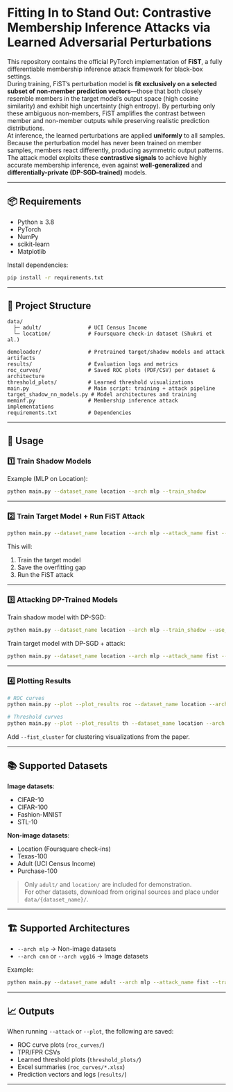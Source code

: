 # Fitting In to Stand Out: Contrastive Membership Inference Attacks via Learned Adversarial Perturbations

This repository contains the official PyTorch implementation of **FiST**, a fully differentiable membership inference attack framework for black-box settings.  
During training, FiST’s perturbation model is **fit exclusively on a selected subset of non-member prediction vectors**—those that both closely resemble members in the target model’s output space (high cosine similarity) and exhibit high uncertainty (high entropy). By perturbing only these ambiguous non-members, FiST amplifies the contrast between member and non-member outputs while preserving realistic prediction distributions.  
At inference, the learned perturbations are applied **uniformly** to all samples. Because the perturbation model has never been trained on member samples, members react differently, producing asymmetric output patterns. The attack model exploits these **contrastive signals** to achieve highly accurate membership inference, even against **well-generalized** and **differentially-private (DP-SGD–trained)** models.

---


## 📦 Requirements

- Python ≥ 3.8  
- PyTorch  
- NumPy  
- scikit-learn  
- Matplotlib  

Install dependencies:

```bash
pip install -r requirements.txt
```

---

## 📂 Project Structure

```
data/                    
  ├─ adult/               # UCI Census Income
  └─ location/            # Foursquare check-in dataset (Shukri et al.)

demoloader/               # Pretrained target/shadow models and attack artifacts  
results/                  # Evaluation logs and metrics  
roc_curves/               # Saved ROC plots (PDF/CSV) per dataset & architecture  
threshold_plots/          # Learned threshold visualizations  
main.py                   # Main script: training + attack pipeline  
target_shadow_nn_models.py # Model architectures and training  
meminf.py                 # Membership inference attack implementations  
requirements.txt          # Dependencies  
```

---

## 🚀 Usage

### 1️⃣ Train Shadow Models

Example (MLP on Location):

```bash
python main.py --dataset_name location --arch mlp --train_shadow
```

---

### 2️⃣ Train Target Model + Run FiST Attack

```bash
python main.py --dataset_name location --arch mlp --attack_name fist --train_model --attack
```

This will:
1. Train the target model  
2. Save the overfitting gap  
3. Run the FiST attack  

---

### 3️⃣ Attacking DP-Trained Models

Train shadow model with DP-SGD:

```bash
python main.py --dataset_name location --arch mlp --train_shadow --use_DP --noise 0.3 --norm 5 --delta 1e-5
```

Train target model with DP-SGD + attack:

```bash
python main.py --dataset_name location --arch mlp --attack_name fist --train_model --attack
```

---

### 4️⃣ Plotting Results

```bash
# ROC curves
python main.py --plot --plot_results roc --dataset_name location --arch mlp --attack_name fist

# Threshold curves
python main.py --plot --plot_results th --dataset_name location --arch mlp --attack_name fist
```

Add `--fist_cluster` for clustering visualizations from the paper.

---

## 📚 Supported Datasets

**Image datasets**:
- CIFAR-10  
- CIFAR-100  
- Fashion-MNIST  
- STL-10  

**Non-image datasets**:
- Location (Foursquare check-ins)  
- Texas-100  
- Adult (UCI Census Income)  
- Purchase-100  

> Only `adult/` and `location/` are included for demonstration.  
> For other datasets, download from original sources and place under `data/{dataset_name}/`.

---

## 🏗 Supported Architectures

- `--arch mlp` → Non-image datasets  
- `--arch cnn` or `--arch vgg16` → Image datasets  

Example:

```bash
python main.py --dataset_name adult --arch mlp --attack_name fist --train_model --attack
```

---

## 📈 Outputs

When running `--attack` or `--plot`, the following are saved:

- ROC curve plots (`roc_curves/`)  
- TPR/FPR CSVs  
- Learned threshold plots (`threshold_plots/`)  
- Excel summaries (`roc_curves/*.xlsx`)  
- Prediction vectors and logs (`results/`)  

---

